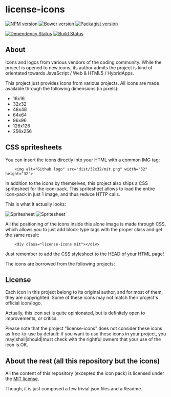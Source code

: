license-icons
============


[![NPM version](https://img.shields.io/npm/v/license-icons.svg)](https://www.npmjs.org/package/license-icons)
[![Bower version](https://img.shields.io/bower/v/license-icons.svg)](http://bower.io/search/?q=license-icons)
[![Packagist version](https://img.shields.io/packagist/v/t1st3/license-icons.svg)](https://packagist.org/packages/t1st3/license-icons)


[![Dependency Status](https://img.shields.io/david/dev/T1st3/license-icons.svg)](https://david-dm.org/t1st3/license-icons)
[![Build Status](https://img.shields.io/travis/T1st3/license-icons.svg)](https://travis-ci.org/T1st3/license-icons)



About
--------

Icons and logos from various vendors of the coding community. While the project is opened to new icons, its author admits the project is kind of orientated towards JavaScript / Web & HTML5 / HybridApps.


This project just provides icons from various projects. All icons are made available through the following dimensions (in pixels):

* 16x16
* 32x32
* 48x48
* 64x64
* 96x96
* 128x128
* 256x256


CSS spritesheets
----------

You can insert the icons directly into your HTML with a common IMG tag:

```
    <img alt="Github logo" src="dist/32x32/mit.png" width="32" height="32">
```


In addition to the icons by themselves, this project also ships a CSS spritesheet for the icon-pack. This spritesheet allows to load the entire icon-pack in just 1 image, and thus reduce HTTP calls.

This is what it actually looks:

![Spritesheet](https://raw.githubusercontent.com/T1st3/license-icons/master/dist/sprite-32x32/license-icons.png)
![Spritesheet](https://raw.githubusercontent.com/T1st3/license-icons/master/dist/sprite-16x16/license-icons.png)


All the positioning of the icons inside this alone image is made through CSS, which allows you to just add block-type tags with the proper class and get the same result:

```
    <div class="license-icons mit"></div>
```

Just remember to add the CSS stylesheet to the HEAD of your HTML page!


The icons are borrowed from the following projects:

License
---------

Each icon in this project belong to its original author, and for most of them, they are copyrighted. Some of these icons may not match their project's official icon/logo.

Actually, this icon set is quite opinionated, but is definitely open to improvements, or critics.

Please note that the project "license-icons" does not consider these icons as free-to-use by default: 
if you want to use these icons in your project, you may|shall|should|must check with the rightful owners that your use of the icon is OK.




About the rest (all this repository but the icons)
----------

All the content of this repository (excepted the icon pack) 
is licensed under the [MIT license](http://opensource.org/licenses/MIT).

Though, it is just composed a few trivial json files and a Readme.





